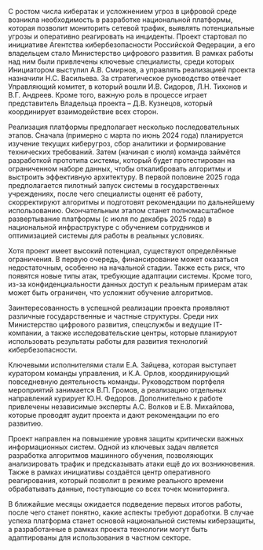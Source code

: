 С ростом числа кибератак и усложнением угроз в цифровой среде возникла необходимость в разработке национальной платформы, которая позволит мониторить сетевой трафик, выявлять потенциальные угрозы и оперативно реагировать на инциденты. Проект стартовал по инициативе Агентства кибербезопасности Российской Федерации, а его владельцем стало Министерство цифрового развития. В рамках работы над ним были привлечены ключевые специалисты, среди которых Инициатором выступил А.В. Смирнов, а управлять реализацией проекта назначили Н.С. Васильева. За стратегическое руководство отвечает Управляющий комитет, в который вошли И.В. Сидоров, Л.Н. Тихонов и В.Г. Андреев. Кроме того, важную роль в процессе играет представитель Владельца проекта – Д.В. Кузнецов, который координирует взаимодействие всех сторон.  

Реализация платформы предполагает несколько последовательных этапов. Сначала (примерно с марта по июнь 2024 года) планируется изучение текущих киберугроз, сбор аналитики и формирование технических требований. Затем (начиная с июля) команда займётся разработкой прототипа системы, который будет протестирован на ограниченном наборе данных, чтобы откалибровать алгоритмы и выстроить эффективную архитектуру. В первой половине 2025 года предполагается пилотный запуск системы в государственных учреждениях, после чего специалисты оценят её работу, скорректируют алгоритмы и подготовят рекомендации по дальнейшему использованию. Окончательным этапом станет полномасштабное развертывание платформы (с июля по декабрь 2025 года) в национальной инфраструктуре с обучением сотрудников и оптимизацией системы для работы в реальных условиях.  

Хотя проект имеет высокий потенциал, существуют определённые ограничения. В первую очередь, финансирование может оказаться недостаточным, особенно на начальной стадии. Также есть риск, что появятся новые типы атак, требующие адаптации системы. Кроме того, из-за конфиденциальности данных доступ к реальным примерам атак может быть ограничен, что усложнит обучение алгоритмов.  

Заинтересованность в успешной реализации проекта проявляют различные государственные и частные структуры. Среди них Министерство цифрового развития, спецслужбы и ведущие IT-компании, а также исследовательские центры, которые планируют использовать результаты работы для развития технологий кибербезопасности.  

Ключевыми исполнителями стали Е.А. Зайцева, которая выступает куратором команды управления, и К.А. Орлов, координирующий повседневную деятельность команды. Руководством портфеля мероприятий занимается В.П. Громов, а реализацию отдельных направлений курирует Ю.Н. Федоров. Дополнительно к работе привлечены независимые эксперты А.С. Волков и Е.В. Михайлова, которые проводят аудит проекта и дают рекомендации по его развитию.  

Проект направлен на повышение уровня защиты критически важных информационных систем. Одной из ключевых задач является разработка алгоритмов машинного обучения, позволяющих анализировать трафик и предсказывать атаки ещё до их возникновения. Также в рамках инициативы создаётся центр оперативного реагирования, который позволит в режиме реального времени обрабатывать данные, поступающие со всех точек мониторинга.  

В ближайшие месяцы ожидается подведение первых итогов работы, после чего станет понятно, какие аспекты требуют доработки. В случае успеха платформа станет основой национальной системы киберзащиты, а разработанные в рамках проекта технологии могут быть адаптированы для использования в частном секторе.